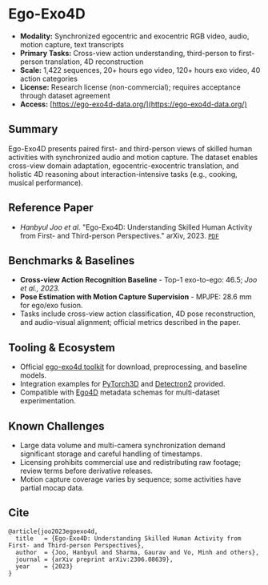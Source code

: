 # Ego-Exo4D

- **Modality:** Synchronized egocentric and exocentric RGB video, audio, motion capture, text transcripts
- **Primary Tasks:** Cross-view action understanding, third-person to first-person translation, 4D reconstruction
- **Scale:** 1,422 sequences, 20+ hours ego video, 120+ hours exo video, 40 action categories
- **License:** Research license (non-commercial); requires acceptance through dataset agreement
- **Access:** [https://ego-exo4d-data.org/](https://ego-exo4d-data.org/)

## Summary
Ego-Exo4D presents paired first- and third-person views of skilled human activities with synchronized audio and motion capture. The dataset enables cross-view domain adaptation, egocentric-exocentric translation, and holistic 4D reasoning about interaction-intensive tasks (e.g., cooking, musical performance).

## Reference Paper
- *Hanbyul Joo et al.* "Ego-Exo4D: Understanding Skilled Human Activity from First- and Third-person Perspectives." arXiv, 2023. [`PDF`](https://arxiv.org/abs/2306.08639)

## Benchmarks & Baselines
- **Cross-view Action Recognition Baseline** - Top-1 exo-to-ego: 46.5; *Joo et al., 2023.*
- **Pose Estimation with Motion Capture Supervision** - MPJPE: 28.6 mm for ego/exo fusion.
- Tasks include cross-view action classification, 4D pose reconstruction, and audio-visual alignment; official metrics described in the paper.

## Tooling & Ecosystem
- Official [ego-exo4d toolkit](https://github.com/facebookresearch/ego-exo4d) for download, preprocessing, and baseline models.
- Integration examples for [PyTorch3D](https://pytorch3d.org/) and [Detectron2](https://github.com/facebookresearch/detectron2) provided.
- Compatible with [Ego4D](datasets/multimodal/ego4d.md) metadata schemas for multi-dataset experimentation.

## Known Challenges
- Large data volume and multi-camera synchronization demand significant storage and careful handling of timestamps.
- Licensing prohibits commercial use and redistributing raw footage; review terms before derivative releases.
- Motion capture coverage varies by sequence; some activities have partial mocap data.

## Cite
```
@article{joo2023egoexo4d,
  title   = {Ego-Exo4D: Understanding Skilled Human Activity from First- and Third-person Perspectives},
  author  = {Joo, Hanbyul and Sharma, Gaurav and Vo, Minh and others},
  journal = {arXiv preprint arXiv:2306.08639},
  year    = {2023}
}
```
